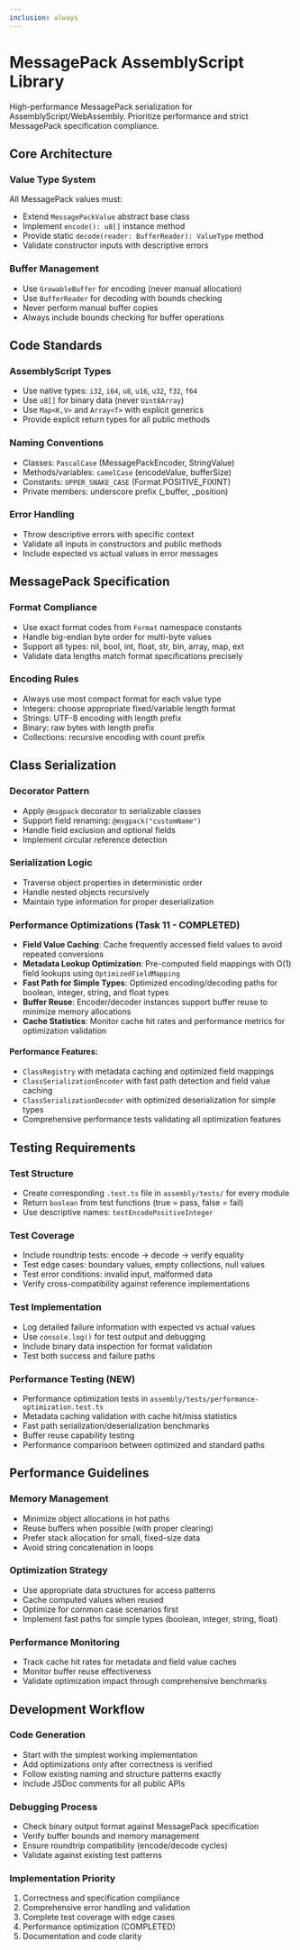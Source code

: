 ```yaml
---
inclusion: always
---
```


# MessagePack AssemblyScript Library

High-performance MessagePack serialization for AssemblyScript/WebAssembly. Prioritize performance and strict MessagePack specification compliance.

## Core Architecture

### Value Type System
All MessagePack values must:
- Extend `MessagePackValue` abstract base class
- Implement `encode(): u8[]` instance method  
- Provide static `decode(reader: BufferReader): ValueType` method
- Validate constructor inputs with descriptive errors

### Buffer Management
- Use `GrowableBuffer` for encoding (never manual allocation)
- Use `BufferReader` for decoding with bounds checking
- Never perform manual buffer copies
- Always include bounds checking for buffer operations

## Code Standards

### AssemblyScript Types
- Use native types: `i32`, `i64`, `u8`, `u16`, `u32`, `f32`, `f64`
- Use `u8[]` for binary data (never `Uint8Array`)
- Use `Map<K,V>` and `Array<T>` with explicit generics
- Provide explicit return types for all public methods

### Naming Conventions
- Classes: `PascalCase` (MessagePackEncoder, StringValue)
- Methods/variables: `camelCase` (encodeValue, bufferSize)
- Constants: `UPPER_SNAKE_CASE` (Format.POSITIVE_FIXINT)
- Private members: underscore prefix (_buffer, _position)

### Error Handling
- Throw descriptive errors with specific context
- Validate all inputs in constructors and public methods
- Include expected vs actual values in error messages

## MessagePack Specification

### Format Compliance
- Use exact format codes from `Format` namespace constants
- Handle big-endian byte order for multi-byte values
- Support all types: nil, bool, int, float, str, bin, array, map, ext
- Validate data lengths match format specifications precisely

### Encoding Rules
- Always use most compact format for each value type
- Integers: choose appropriate fixed/variable length format
- Strings: UTF-8 encoding with length prefix
- Binary: raw bytes with length prefix
- Collections: recursive encoding with count prefix

## Class Serialization

### Decorator Pattern
- Apply `@msgpack` decorator to serializable classes
- Support field renaming: `@msgpack("customName")`
- Handle field exclusion and optional fields
- Implement circular reference detection

### Serialization Logic
- Traverse object properties in deterministic order
- Handle nested objects recursively
- Maintain type information for proper deserialization

### Performance Optimizations (Task 11 - COMPLETED)
- **Field Value Caching**: Cache frequently accessed field values to avoid repeated conversions
- **Metadata Lookup Optimization**: Pre-computed field mappings with O(1) field lookups using `OptimizedFieldMapping`
- **Fast Path for Simple Types**: Optimized encoding/decoding paths for boolean, integer, string, and float types
- **Buffer Reuse**: Encoder/decoder instances support buffer reuse to minimize memory allocations
- **Cache Statistics**: Monitor cache hit rates and performance metrics for optimization validation

#### Performance Features:
- `ClassRegistry` with metadata caching and optimized field mappings
- `ClassSerializationEncoder` with fast path detection and field value caching
- `ClassSerializationDecoder` with optimized deserialization for simple types
- Comprehensive performance tests validating all optimization features

## Testing Requirements

### Test Structure
- Create corresponding `.test.ts` file in `assembly/tests/` for every module
- Return `boolean` from test functions (true = pass, false = fail)
- Use descriptive names: `testEncodePositiveInteger`

### Test Coverage
- Include roundtrip tests: encode → decode → verify equality
- Test edge cases: boundary values, empty collections, null values
- Test error conditions: invalid input, malformed data
- Verify cross-compatibility against reference implementations

### Test Implementation
- Log detailed failure information with expected vs actual values
- Use `console.log()` for test output and debugging
- Include binary data inspection for format validation
- Test both success and failure paths

### Performance Testing (NEW)
- Performance optimization tests in `assembly/tests/performance-optimization.test.ts`
- Metadata caching validation with cache hit/miss statistics
- Fast path serialization/deserialization benchmarks
- Buffer reuse capability testing
- Performance comparison between optimized and standard paths

## Performance Guidelines

### Memory Management
- Minimize object allocations in hot paths
- Reuse buffers when possible (with proper clearing)
- Prefer stack allocation for small, fixed-size data
- Avoid string concatenation in loops

### Optimization Strategy
- Use appropriate data structures for access patterns
- Cache computed values when reused
- Optimize for common case scenarios first
- Implement fast paths for simple types (boolean, integer, string, float)

### Performance Monitoring
- Track cache hit rates for metadata and field value caches
- Monitor buffer reuse effectiveness
- Validate optimization impact through comprehensive benchmarks

## Development Workflow

### Code Generation
- Start with the simplest working implementation
- Add optimizations only after correctness is verified
- Follow existing naming and structure patterns exactly
- Include JSDoc comments for all public APIs

### Debugging Process
- Check binary output format against MessagePack specification
- Verify buffer bounds and memory management
- Ensure roundtrip compatibility (encode/decode cycles)
- Validate against existing test patterns

### Implementation Priority
1. Correctness and specification compliance
2. Comprehensive error handling and validation
3. Complete test coverage with edge cases
4. Performance optimization (COMPLETED)
5. Documentation and code clarity